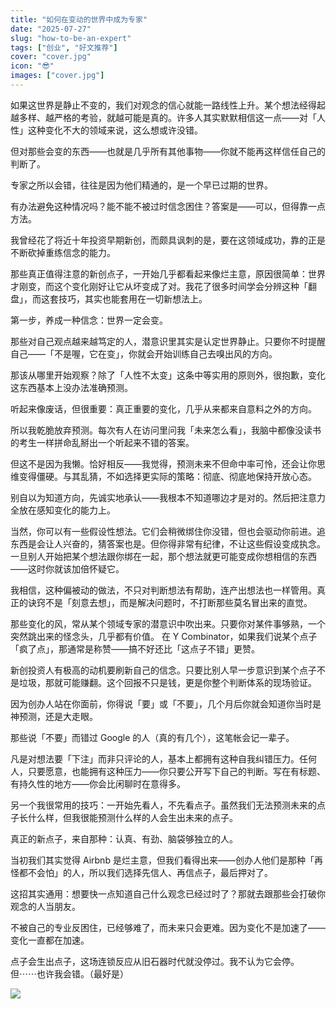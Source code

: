 ```yaml
---
title: "如何在变动的世界中成为专家"
date: "2025-07-27"
slug: "how-to-be-an-expert"
tags: ["创业", "好文推荐"]
cover: "cover.jpg"
icon: "😎"
images: ["cover.jpg"]
---
```

如果这世界是静止不变的，我们对观念的信心就能一路线性上升。某个想法经得起越多样、越严格的考验，就越可能是真的。许多人其实默默相信这一点——对「人性」这种变化不大的领域来说，这么想或许没错。



但对那些会变的东西——也就是几乎所有其他事物——你就不能再这样信任自己的判断了。



专家之所以会错，往往是因为他们精通的，是一个早已过期的世界。



有办法避免这种情况吗？能不能不被过时信念困住？答案是——可以，但得靠一点方法。



我曾经花了将近十年投资早期新创，而颇具讽刺的是，要在这领域成功，靠的正是不断砍掉重练信念的能力。



那些真正值得注意的新创点子，一开始几乎都看起来像烂主意，原因很简单：世界才刚变，而这个变化刚好让它从坏变成了对。我花了很多时间学会分辨这种「翻盘」，而这套技巧，其实也能套用在一切新想法上。



第一步，养成一种信念：世界一定会变。



那些对自己观点越来越笃定的人，潜意识里其实是认定世界静止。只要你不时提醒自己——「不是喔，它在变」，你就会开始训练自己去嗅出风的方向。



那该从哪里开始观察？除了「人性不太变」这条中等实用的原则外，很抱歉，变化这东西基本上没办法准确预测。



听起来像废话，但很重要：真正重要的变化，几乎从来都来自意料之外的方向。



所以我乾脆放弃预测。每次有人在访问里问我「未来怎么看」，我脑中都像没读书的考生一样拼命乱掰出一个听起来不错的答案。



但这不是因为我懒。恰好相反——我觉得，预测未来不但命中率可怜，还会让你思维变得僵硬。与其乱猜，不如选择更实际的策略：彻底、彻底地保持开放心态。



别自以为知道方向，先诚实地承认——我根本不知道哪边才是对的。然后把注意力全放在感知变化的能力上。



当然，你可以有一些假设性想法。它们会稍微绑住你没错，但也会驱动你前进。追东西是会让人兴奋的，猜答案也是。但你得非常有纪律，不让这些假设变成执念。
一旦别人开始把某个想法跟你绑在一起，那个想法就更可能变成你想相信的东西——这时你就该加倍怀疑它。



我相信，这种偏被动的做法，不只对判断想法有帮助，连产出想法也一样管用。真正的诀窍不是「刻意去想」，而是解决问题时，不打断那些莫名冒出来的直觉。



那些变化的风，常从某个领域专家的潜意识中吹出来。只要你对某件事够熟，一个突然跳出来的怪念头，几乎都有价值。
在 Y Combinator，如果我们说某个点子「疯了点」，那通常是称赞——搞不好还比「这点子不错」更赞。



新创投资人有极高的动机要刷新自己的信念。只要比别人早一步意识到某个点子不是垃圾，那就可能赚翻。这个回报不只是钱，更是你整个判断体系的现场验证。



因为创办人站在你面前，你得说「要」或「不要」，几个月后你就会知道你当时是神预测，还是大走眼。



那些说「不要」而错过 Google 的人（真的有几个），这笔帐会记一辈子。



凡是对想法要「下注」而非只评论的人，基本上都拥有这种自我纠错压力。任何人，只要愿意，也能拥有这种压力——你只要公开写下自己的判断。写在有标题、有持久性的地方——你会比闲聊时在意得多。



另一个我很常用的技巧：一开始先看人，不先看点子。虽然我们无法预测未来的点子长什么样，但我很能预测什么样的人会生出未来的点子。



真正的新点子，来自那种：认真、有劲、脑袋够独立的人。



当初我们其实觉得 Airbnb 是烂主意，但我们看得出来——创办人他们是那种「再怪都不会怕」的人，所以我们选择先信人、再信点子，最后押对了。



这招其实通用：想要快一点知道自己什么观念已经过时了？那就去跟那些会打破你观念的人当朋友。



不被自己的专业反困住，已经够难了，而未来只会更难。因为变化不是加速了——变化一直都在加速。



点子会生出点子，这场连锁反应从旧石器时代就没停过。我不认为它会停。
但⋯⋯也许我会错。（最好是）




![](https://prod-files-secure.s3.us-west-2.amazonaws.com/112d0858-5090-4d34-a606-b75eb8d65fd2/46476355-9cf3-4e99-9b7a-3531bc426380/1000202064.png?X-Amz-Algorithm=AWS4-HMAC-SHA256&X-Amz-Content-Sha256=UNSIGNED-PAYLOAD&X-Amz-Credential=ASIAZI2LB466U3YWHYCM%2F20251020%2Fus-west-2%2Fs3%2Faws4_request&X-Amz-Date=20251020T084240Z&X-Amz-Expires=3600&X-Amz-Security-Token=IQoJb3JpZ2luX2VjEEAaCXVzLXdlc3QtMiJGMEQCICiQRaDpsBTsUeHq%2BE5wxu2r2JLQq94uymcluOfn41iKAiAIid62bwiUFCvnuqar8F9U9PCE%2FZChRZAdb4l3YZKViyqGBAjp%2F%2F%2F%2F%2F%2F%2F%2F%2F%2F8BEAAaDDYzNzQyMzE4MzgwNSIM34SKb%2BRwIH6jdlJyKtoDYXJDwocRgEk3niyadBUgX%2Fdx4biYv8WjzBJgUGuMhM4TPZMVQpTQXyeHCWkRJER%2B3YxCQDJWtn%2B3cP%2B3ypKR5q7sRa4jMBmuTZ3uQAXseunclk6UDYEJ4zV91%2BnDiEO8Mfc4j9A3Bv1bU8ixWsHqq01wZ6X%2F8tsXOR7yk47o7YCEs%2Bz8L795XSB724N5bXIrm92WTCP53yhdsMEjcrl3MPzTKJuH894dYL3iIWCWU%2BZ0dXBZbFXBpfR6g74wLL7plaHkIqxNK%2BI0ELeE3fAmQr6YVsOCSHCxDQSm1GdL22FJnOAF6Yrp8VstXomBfCkse4j3PgBbEQor6%2FtdvVvI8aSWc6ijlh%2BfqT5jzM2xlIjAZnanvxjliUm%2FCL7r59fLfBUQ%2Fg0wj5kXWiQsJrGJ7sGeBYNC7G5i%2BhrQ9TuWUd1C7mkoEY4xqyLynOIpfLk318xSFWzLM9atGRyr%2FRoNhZNciLUWs5Y6Cb%2Fthk0TbZnYjEM8fdx%2BfCQc%2FzfDSYH6rftN%2FLYT9pSca%2FUcVFIzuupUU5Fxa6E2q86WCi1IBxaWvwcHF2RBvOnCwOETs9TqBYq65s32ZSzDWvJngxTvICEGIC%2BEuhqT9om4hNgryuy3hEkxQCJC7nXqMO%2FW18cGOqYBHUAIlRtE47SAE%2BQt4gQAd2MYTZiTICqYQgsvVjwc4dv%2BaQXEynRlM%2F8QVOVi%2F85qi7Q0Hj12cJac9f4GmFgGn%2Bv3kbE2noo60mtYcP8A5B6SuANnICLRla11Bv%2F3%2F0E0VktIh2n245pRdT9BPEkJr0YzrwzEvoiDm1Qq1iP40ec%2BZ%2Bu8ihI8HQOYMyW22kgcTTNHGgahBA%2FpEJarhHi6p%2By3GnZx3g%3D%3D&X-Amz-Signature=3913dd47cc152896fc0677038685228126c501a31a556f93b7a75c4b802d0ca4&X-Amz-SignedHeaders=host&x-amz-checksum-mode=ENABLED&x-id=GetObject)

